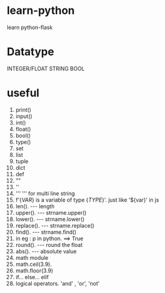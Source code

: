 # learn-python
learn python-flask 


# Datatype 
INTEGER/FLOAT
STRING
BOOL

# useful 
1. print()
1. input()
1. int()
1. float()
1. bool()
1. type()
1. set
1. list
1. tuple
1. dict
1. def
1. ""
1. ''
1. ''' '''   for multi line string 
1. f'{_VAR_} is a variable of type {_TYPE_}'. just like '${var}' in js
1. len().   --- length
1. upper().   --- strname.upper()
1. lower().   --- strname.lower()
1. replace().   --- strname.replace()
1. find().   --- strname.find()
1. in                    eg :    p in python. ==> True
1. round().   --- round the float
1. abs().  --- absolute value
1. math module
1. math.ceil(3.9).  
1. math.floor(3.9)  
1. if... else... elif
1. logical operators.  'and' , 'or', 'not'
